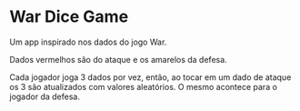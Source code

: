 # War Dice Game

Um app inspirado nos dados do jogo War.

Dados vermelhos são do ataque e os amarelos da defesa.

Cada jogador joga 3 dados por vez, então, ao tocar em um dado de ataque os 3 são atualizados com valores aleatórios. 
O mesmo acontece para o jogador da defesa.

